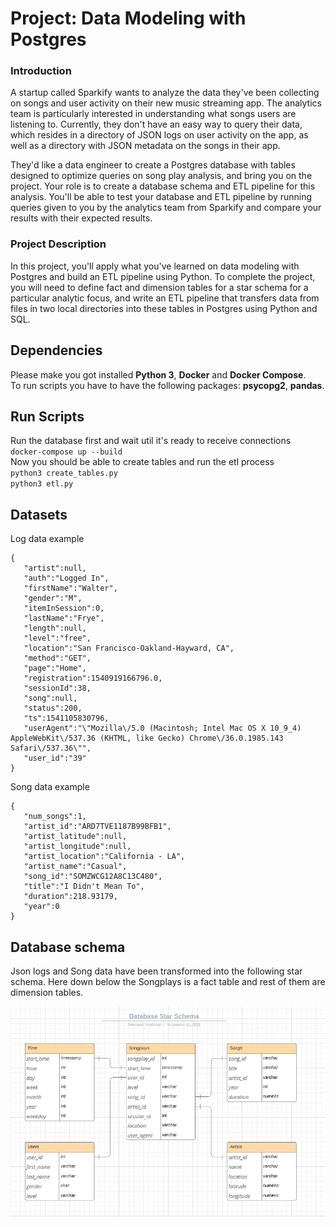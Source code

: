 # Project: Data Modeling with Postgres
### Introduction
A startup called Sparkify wants to analyze the data they've been collecting on songs and user 
activity on their new music streaming app. The analytics team is particularly interested 
in understanding what songs users are listening to. Currently, 
they don't have an easy way to query their data, which resides in a directory of JSON logs 
on user activity on the app, as well as a directory with JSON metadata on the songs in their app.

They'd like a data engineer to create a Postgres database with tables designed to optimize queries 
on song play analysis, and bring you on the project. Your role is to create a database schema
and ETL pipeline for this analysis. You'll be able to test your database and ETL pipeline 
by running queries given to you by the analytics team from Sparkify and compare your results 
with their expected results.

### Project Description
In this project, you'll apply what you've learned on data modeling with Postgres and build 
an ETL pipeline using Python. To complete the project, you will need to define fact and dimension
tables for a star schema for a particular analytic focus, and write an ETL pipeline that transfers 
data from files in two local directories into these tables in Postgres using Python and SQL.

## Dependencies
Please make you got installed **Python 3**, **Docker** and **Docker Compose**.  
To run scripts you have to have the following packages: **psycopg2**, **pandas**.

## Run Scripts
Run the database first and wait util it's ready to receive connections  
`
docker-compose up --build
`  
Now you should be able to create tables and run the etl process  
`
python3 create_tables.py
`  
`
python3 etl.py
`  

## Datasets
Log data example
```
{
   "artist":null,
   "auth":"Logged In",
   "firstName":"Walter",
   "gender":"M",
   "itemInSession":0,
   "lastName":"Frye",
   "length":null,
   "level":"free",
   "location":"San Francisco-Oakland-Hayward, CA",
   "method":"GET",
   "page":"Home",
   "registration":1540919166796.0,
   "sessionId":38,
   "song":null,
   "status":200,
   "ts":1541105830796,
   "userAgent":"\"Mozilla\/5.0 (Macintosh; Intel Mac OS X 10_9_4) AppleWebKit\/537.36 (KHTML, like Gecko) Chrome\/36.0.1985.143 Safari\/537.36\"",
   "user_id":"39"
}
```

Song data example
```
{
   "num_songs":1,
   "artist_id":"ARD7TVE1187B99BFB1",
   "artist_latitude":null,
   "artist_longitude":null,
   "artist_location":"California - LA",
   "artist_name":"Casual",
   "song_id":"SOMZWCG12A8C13C480",
   "title":"I Didn't Mean To",
   "duration":218.93179,
   "year":0
}
```

## Database schema
Json logs and Song data have been transformed into the following star schema.
Here down below the Songplays is a fact table and rest of them are dimension tables.

![alt text](db_schema.png)